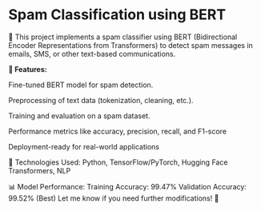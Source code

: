 # Spam Classification using BERT


🚀 This project implements a spam classifier using BERT (Bidirectional Encoder Representations from Transformers) to detect spam messages in emails, SMS, or other text-based communications.

**🔹 Features:**

Fine-tuned BERT model for spam detection.

Preprocessing of text data (tokenization, cleaning, etc.).

Training and evaluation on a spam dataset.

Performance metrics like accuracy, precision, recall, and F1-score

Deployment-ready for real-world applications

📌 Technologies Used: Python, TensorFlow/PyTorch, Hugging Face Transformers, NLP

📊 Model Performance:
Training Accuracy: 99.47%
Validation Accuracy: 99.52% (Best)
Let me know if you need further modifications! 🚀






